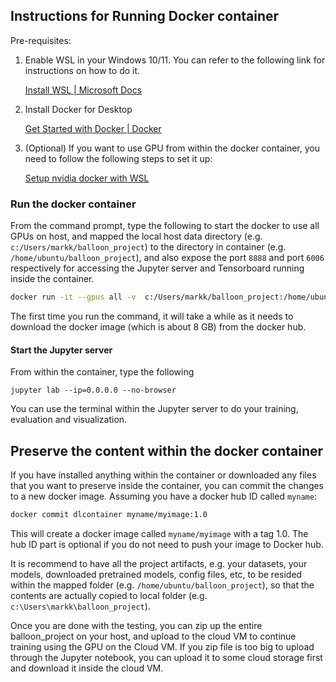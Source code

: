 ## Instructions for Running Docker container 



Pre-requisites: 

1. Enable WSL in your Windows 10/11.  You can refer to the following link for instructions on how to do it. 

   [Install WSL | Microsoft Docs](https://docs.microsoft.com/en-us/windows/wsl/install)

2. Install Docker for Desktop 

   [Get Started with Docker | Docker](https://www.docker.com/get-started)

3. (Optional) If you want to use GPU from within the docker container, you need to follow the following steps to set it up: 

   [Setup nvidia docker with WSL](https://github.com/nyp-sit/it3103/blob/main/nvidia-docker-wsl2.md)

   

### Run the docker container

From the command prompt, type the following to start the docker to use all GPUs on host, and mapped the local host data directory (e.g. `c:/Users/markk/balloon_project`) to the directory in container (e.g. `/home/ubuntu/balloon_project`), and also expose the port `8888` and port `6006` respectively for accessing the Jupyter server and Tensorboard running inside the container.

```bash
docker run -it --gpus all -v  c:/Users/markk/balloon_project:/home/ubuntu/balloon_project -p 8888:8888 -p 6006:6006 --name dlcontainer --hostname it3103 ainyp/dlimage:1.0
```

The first time you run the command, it will take a while as it needs to download the docker image (which is about 8 GB) from the docker hub. 



#### Start the Jupyter server

From within the container, type the following

```
jupyter lab --ip=0.0.0.0 --no-browser 
```



You can use the terminal within the Jupyter server to do your training, evaluation and visualization. 



## Preserve the content within the docker container 

If you have installed anything within the container or downloaded any files that you want to preserve inside the container, you can commit the changes to a new docker image. Assuming you have a docker hub ID called  `myname`:

```bash
docker commit dlcontainer myname/myimage:1.0
```

This will create a docker image called `myname/myimage` with a tag 1.0.  The hub ID part is optional if you do not need to push your image to Docker hub. 


It is recommend to have all the project artifacts, e.g. your datasets, your models, downloaded pretrained models, config files, etc, to be resided within the mapped folder (e.g. `/home/ubuntu/balloon_project`), so that the contents are actually copied to local folder (e.g. `c:\Users\markk\balloon_project`).  

Once you are done with the testing, you can zip up the entire balloon_project on your host, and upload to the cloud VM to continue training using the GPU on the Cloud VM.  If you zip file is too big to upload through the Jupyter notebook, you can upload it to some cloud storage first and download it inside the cloud VM. 

